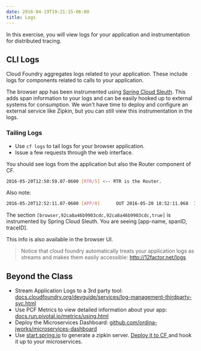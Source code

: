 ```yaml
---
date: 2016-04-19T19:21:15-06:00
title: Logs
---
```


In this exercise, you will view logs for your application and instrumentation for distributed tracing.

## CLI Logs

Cloud Foundry aggregates logs related to your application.  These include logs for components related to calls to your application.

The browser app has been instrumented using <a href="http://cloud.spring.io/spring-cloud-sleuth/" target="_blank">Spring Cloud Sleuth</a>.  This adds span information to your logs and can be easily hooked up to external systems for consumption.  We won't have time to deploy and configure an external service like Zipkin, but you can still view this instrumentation in the logs.

### Tailing Logs

* Use `cf logs` to tail logs for your browser application.
* Issue a few requests through the web interface.

You should see logs from the application but also the Router component of CF.

```sh
2016-05-20T12:50:59.07-0600 [RTR/5] <-- RTR is the Router.
```

Also note:

```sh
2016-05-20T12:52:11.07-0600 [APP/0]      OUT 2016-05-20 18:52:11.068  INFO [browser,92ca8a46b9903cdc,92ca8a46b9903cdc,true]
```

The section `[browser,92ca8a46b9903cdc,92ca8a46b9903cdc,true]` is instrumented by Spring Cloud Sleuth.  You are seeing [app-name, spanID, traceID].

This info is also available in the browser UI.

> Notice that cloud foundry automatically treats your application logs as streams and makes them easily accessible: http://12factor.net/logs


## Beyond the Class

* Stream Application Logs to a 3rd party tool: <a href="https://docs.cloudfoundry.org/devguide/services/log-management-thirdparty-svc.html" target="_blank">docs.cloudfoundry.org/devguide/services/log-management-thirdparty-svc.html</a>
* Use PCF Metrics to view detailed information about your app: <a href="http://docs.run.pivotal.io/metrics/using.html" target="_blank">docs.run.pivotal.io/metrics/using.html</a>
* Deploy the Microservices Dashboard: <a href="https://github.com/ordina-jworks/microservices-dashboard" target="_blank">github.com/ordina-jworks/microservices-dashboard</a>
* Use <a href="http://start.spring.io" target="_blank">start.spring.io</a> to generate a zipkin server.  <a href="https://spring.io/blog/2016/02/15/distributed-tracing-with-spring-cloud-sleuth-and-spring-cloud-zipkin" target="_blank">Deploy it to CF </a> and hook it up to your microservices.
